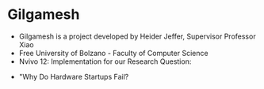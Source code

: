 # Gilgamesh
- Gilgamesh is a project developed by Heider Jeffer, Supervisor Professor Xiao
- Free University of Bolzano - Faculty of Computer Science
- Nvivo 12: Implementation for our Research Question: 
* "Why Do Hardware Startups Fail?


